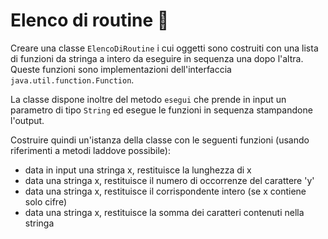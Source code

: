 # Elenco di routine 🛴

Creare una classe `ElencoDiRoutine` i cui oggetti sono costruiti con una lista di funzioni da stringa a intero da eseguire in sequenza una dopo l'altra.
Queste funzioni sono implementazioni dell'interfaccia `java.util.function.Function`.

La classe dispone inoltre del metodo `esegui` che prende in input un parametro di tipo `String` ed esegue le funzioni in sequenza stampandone l'output.

Costruire quindi un'istanza della classe con le seguenti funzioni (usando riferimenti a metodi laddove possibile):
  - data in input una stringa x, restituisce la lunghezza di x
  - data una stringa x, restituisce il numero di occorrenze del carattere 'y'
  - data una stringa x, restituisce il corrispondente intero (se x contiene solo cifre)
  - data una stringa x, restituisce la somma dei caratteri contenuti nella stringa
